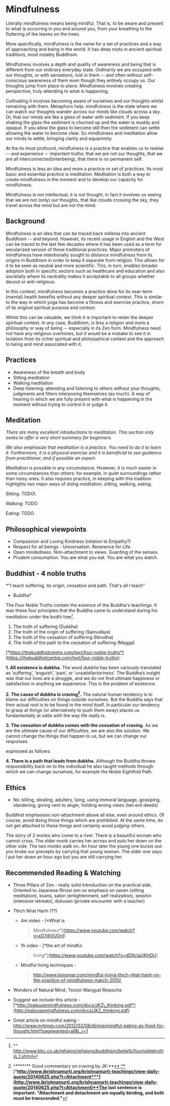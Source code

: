 # Mindfulness

Literally mindfulness means being mindful. That is, to be aware and
present to what is occurring in you and around you, from your breathing
to the fluttering of the leaves on the trees.

More specifically, mindfulness is the name for a set of practices and a
way of approaching and being in the world. It has deep roots in ancient
spiritual traditions, most notably Buddhism.

Mindfulness involves a depth and quality of awareness and being that is
different from our ordinary everyday state. Ordinarily we are occupied
with our thoughts, or with sensations, lost in them -- and often without
self-conscious awareness of them even though they entirely occupy us.
Our thoughts jump from place to place. Mindfulness involves creating
perspective, truly attending to what is happening.

Cultivating it involves becoming aware of ourselves and our thoughts
whilst remaining with them. Metaphors help: mindfulness is the state
where we can watch our thoughts wander across our minds like clouds
across a sky. Or, that our minds are like a glass of water with
sediment. If you keep shaking the glass the sediment is churned up and
the water is muddy and opaque. If you allow the glass to become still
then the sediment can settle allowing the water to become clear. So
mindfulness and meditation allow our minds to settle, bringing clarity
and equanimity.

At the its most profound, mindfulness is a practice that enables us to
realise -- and experience -- important truths: that we are not our
thoughts, that we are all interconnected(interbeing), that there is no
permanent self.

Mindfulness is less an idea and more a practice or set of practices. Its
most basic and essential practice is meditation. Meditation is both a
way to create mindfulness in the moment and to develop our capacity for
mindfulness.

Mindfulness is not intellectual, it is not thought, in fact it involves
us seeing that we are not (only) our thoughts, that like clouds crossing
the sky, they travel across the mind but are not the mind.

## Background

Mindfulness is an idea that can be traced back millenia into ancient
Buddhism -- and beyond. However, its recent usage in English and the
West can be traced to the last few decades where it has been used as a
term for secularized version of these traditional practices. Major
promoters of mindfulness have intentionally sought to distance
mindfulness from its origins in Buddhism in order to keep it separate
from religion. This allows for it to be seen as neutral and more
scientific. This, in turn, enables broader adoption both in specific
sectors such as healthcare and education and also societally where its
neutrality makes it acceptable to all groups whether devout or
anti-religious.

In this context, mindfulness becomes a practice done for its near-term
(mental) health benefits without any deeper spiritual context. This is
similar to the way in which yoga has become a fitness and exercise
practice, shorn of its original spiritual purpose and context.

Whilst this can be valuable, we think it is important to retain the
deeper spiritual context. In any case, Buddhism, is less a religion and
more a philosophy or way of being -- especially in its Zen form.
Mindfulness need not have any religious overtones, but it would be a
mistake to see it in isolation from its richer spiritual and
philosophical context and the approach to being and mind associated with
it.

## Practices

-   Awareness of the breath and body
-   Sitting meditation
-   Walking meditation
-   Deep listening: attending and listening to others without your
    thoughts, judgments and filters interposing themselves (as much). A
    way of hearing in which we are fully present with what is happening
    in the moment without trying to control it or judge it.

## Meditation

*There are many excellent introductions to meditation. This section only
seeks to offer a very short summary for beginners.*

*We also emphasize that meditation is a practice. You need to do it to
learn it. Furthermore, it is a physical exercise and it is beneficial to
see guidance from practitioner, and if possible an expert.*

Meditation is possible in any circumstance. However, it is much easier
in some circumstances than others: for example, in quiet surroundings
rather than noisy ones. It also requires practice, in keeping with this
tradition highlights two major ways of doing meditation: sitting,
walking, eating.

Sitting: TODO\

Walking: TODO

Eating: TODO

## Philosophical viewpoints

-   Compassion and Loving Kindness (relation to Empathy?)
-   Respect for all beings - Universalism. Reverence for Life.
-   Open mindedness. Non-attachment to views. Guarding of the senses.
-   Prudent consumption. You are what you eat. You are what you watch.

## Buddhist - 4 noble truths

*"I teach suffering, its origin, cessation and path. That's all I teach"
- Buddha*

The Four Noble Truths contain the essence of the Buddha's teachings. It
was these four principles that the Buddha came to understand during his
meditation under the bodhi tree[^1].

1.  The truth of suffering (Dukkha)
2.  The truth of the origin of suffering (Samudāya)
3.  The truth of the cessation of suffering (Nirodha)
4.  The truth of the path to the cessation of suffering (Magga)

[*https://thebuddhistcentre.com/text/four-noble-truths*](https://thebuddhistcentre.com/text/four-noble-truths):

**1. All existence is dukkha.** The word *dukkha* has been variously
translated as ‘suffering’, ‘anguish’, ‘pain’, or ‘unsatisfactoriness’.
The Buddha’s insight was that our lives are a struggle, and we do not
find ultimate happiness or satisfaction in anything we experience. This
is the problem of existence.

**2. The cause of dukkha is craving[^2].** The natural human tendency is
to blame our difficulties on things outside ourselves. But the Buddha
says that their actual root is to be found in the mind itself. In
particular our tendency to grasp at things (or alternatively to push
them away) places us fundamentally at odds with the way life really is.

**3. The cessation of dukkha comes with the cessation of craving.** As
we are the ultimate cause of our difficulties, we are also the solution.
We cannot change the things that happen to us, but we can change our
responses.

expressed as follows:

**4. There is a path that leads from dukkha.** Although the Buddha
throws responsibility back on to the individual he also taught methods
through which we can change ourselves, for example the Noble Eightfold
Path.

## Ethics

-   No: killing, stealing, adultery, lying, using immoral language,
    gossiping, slandering, giving vent to anger, holding wrong views
    (ten evil deeds)

Buddhist emphasises non-attachment above all else, even around ethics.
Of course, avoid doing those things which are prohibited. At the same
time, do not get attached to these things and certainly avoid *judging*
others.

The story of 2 monks who come to a river. There is a beautiful woman who
cannot cross. The older monk carries her across and puts her down on the
other side. The two monks walk on. An hour later the young one bursts
out: you broke our precepts by carrying that young woman. The older one
says: I put her down an hour ago but you are still carrying her.

## Recommended Reading & Watching

-   Three Pillars of Zen - really solid introduction on the
    practical side. Oriented to Japanese Rinzai zen so emphasis on zazen
    (sitting meditation), koans, satori (enlightenment, self
    realization), sesshin (intensive retreats), dokusan (private
    encounter with a teacher)
-   Thich Nhat Hanh (??)

    -   4m video - [*What is
        > Mindfulness*](https://www.youtube.com/watch?v=xD7i6VUOriI)

    -   1h video - [*the art of mindful
        > living*](https://www.youtube.com/watch?v=dDXcIaUKHDU)

    -   Mindful living techniques -
        > http://www.lionsroar.com/mindful-living-thich-nhat-hanh-on-the-practice-of-mindfulness-march-2010/

-   Wonders of Natural Mind, Tenzin Wangyal Rinpoche
-   Suggest we include this article -
    [*http://palousemindfulness.com/docs/JKZ\_thinking.pdf*](http://palousemindfulness.com/docs/JKZ_thinking.pdf)
-   Great article on mindful eating -
    http://www.nytimes.com/2012/02/08/dining/mindful-eating-as-food-for-thought.html?pagewanted=all&\_r=1

[^1]: ^^
    http://www.bbc.co.uk/religion/religions/buddhism/beliefs/fournobletruths\_1.shtml

[^2]: ^****^** Good commentary on craving by JK:**[**
    **](http://www.jkrishnamurti.org/krishnamurti-teachings/view-daily-quote/20140625.php?t=Attachment)[***http://www.jkrishnamurti.org/krishnamurti-teachings/view-daily-quote/20140625.php?t=Attachment***](http://www.jkrishnamurti.org/krishnamurti-teachings/view-daily-quote/20140625.php?t=Attachment)**The
    last sentence is important: "Attachment and detachment are equally
    binding, and both must be transcended."**
